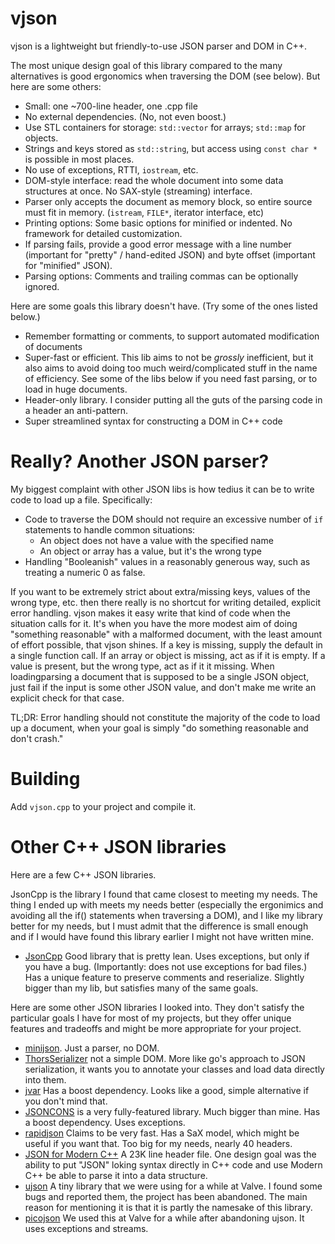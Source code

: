 # vjson

vjson is a lightweight but friendly-to-use JSON parser and DOM in C++.

The most unique design goal of this library compared to the many
alternatives is good ergonomics when traversing the DOM (see below).
But here are some others:

- Small: one ~700-line header, one .cpp file
- No external dependencies.  (No, not even boost.)
- Use STL containers for storage: ``std::vector`` for arrays;
  ``std::map`` for objects.
- Strings and keys stored as ``std::string``, but access using
  ``const char *`` is possible in most places.
- No use of exceptions, RTTI, ``iostream``, etc.
- DOM-style interface: read the whole document into some data
  structures at once.  No SAX-style (streaming) interface.
- Parser only accepts the document as memory block, so entire source must
  fit in memory.  (``istream``, ``FILE*``, iterator interface, etc)
- Printing options: Some basic options for minified or indented.
  No framework for detailed customization.
- If parsing fails, provide a good error message with a line number
  (important for "pretty" / hand-edited JSON) and byte offset (important
  for "minified" JSON).
- Parsing options: Comments and trailing commas can be optionally ignored.

Here are some goals this library doesn't have.  (Try some of the ones listed
below.)

- Remember formatting or comments, to support automated modification of
  documents
- Super-fast or efficient.  This lib aims to not be *grossly* inefficient,
  but it also aims to avoid doing too much weird/complicated stuff in the
  name of efficiency.  See some of the libs below if you need fast
  parsing, or to load in huge documents.
- Header-only library.  I consider putting all the guts of the parsing code
  in a header an anti-pattern.
- Super streamlined syntax for constructing a DOM in C++ code

# Really?  Another JSON parser?

My biggest complaint with other JSON libs is how tedius it can be
to write code to load up a file.  Specifically:

- Code to traverse the DOM should not require an excessive number of ``if``
  statements to handle common situations:
  - An object does not have a value with the specified name
  - An object or array has a value, but it's the wrong type
- Handling "Booleanish" values in a reasonably generous way, such as
  treating a numeric 0 as false.

If you want to be extremely strict about extra/missing keys, values of the
wrong type, etc. then there really is no shortcut for writing detailed,
explicit error handling.  vjson makes it easy write that kind of code when
the situation calls for it.  It's when you have the more modest aim
of doing "something reasonable" with a malformed document, with the least
amount of effort possible, that vjson shines.  If a key is missing, supply
the default in a single function call.  If an array or object is missing,
act as if it is empty.  If a value is present, but the wrong type, act as
if it it missing.  When loadingparsing a document that is supposed to be a
single JSON object, just fail if the input is some other JSON value, and
don't make me write an explicit check for that case.

TL;DR: Error handling should not constitute the majority of the code to
load up a document, when your goal is simply "do something reasonable and
don't crash."

# Building

Add ``vjson.cpp`` to your project and compile it.

# Other C++ JSON libraries

Here are a few C++ JSON libraries.

JsonCpp is the library I found that came closest to meeting my needs.
The thing I ended up with meets my needs better (especially the
ergonimics and avoiding all the if() statements when traversing a
DOM), and I like my library better for my needs, but I must admit that
the difference is small enough and if I would have found this library
earlier I might not have written mine.

- [JsonCpp](https://github.com/open-source-parsers/jsoncpp) Good
  library that is pretty lean.  Uses exceptions, but only if you
  have a bug.  (Importantly: does not use exceptions for bad
  files.)  Has a unique feature to preserve comments and reserialize.
  Slightly bigger than my lib, but satisfies many of the same goals.

Here are some other JSON libraries I looked into.  They don't satisfy
the particular goals I have for most of my projects, but they offer
unique features and tradeoffs and might be more appropriate for your
project.

- [minijson](https://giacomodrago.github.io/minijson/).  Just a parser,
  no DOM.
- [ThorsSerializer](https://github.com/Loki-Astari/ThorsSerializer) not a
  simple DOM.  More like go's approach to JSON serialization, it wants
  you to annotate your classes and load data directly into them.
- [jvar](https://github.com/YasserAsmi/jvar) Has a boost dependency.
  Looks like a good, simple alternative if you don't mind that.
- [JSONCONS](https://github.com/danielaparker/jsoncons) is a very
  fully-featured library.  Much bigger than mine.  Has a boost
  dependency.  Uses exceptions.
- [rapidjson](https://github.com/Tencent/rapidjson) Claims to be very
  fast.  Has a SaX model, which might be useful if you want that.  Too
  big for my needs, nearly 40 headers.
- [JSON for Modern C++](https://github.com/nlohmann/json) A 23K line
  header file.  One design goal was the ability to put "JSON" loking
  syntax directly in C++ code and use Modern C++ be able to parse it
  into a data structure.
- [ujson](https://github.com/awangk/ujson) A tiny library that we were
  using for a while at Valve.  I found some bugs and reported them,
  the project has been abandoned.  The main reason for mentioning it
  is that it is partly the namesake of this library.
- [picojson](https://github.com/kazuho/picojson) We used this at Valve
  for a while after abandoning ujson.  It uses exceptions and streams.
